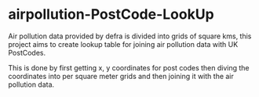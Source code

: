 # airpollution-PostCode-LookUp

Air pollution data provided by defra is divided into grids of square kms, this project aims to create lookup table for joining air pollution data with UK PostCodes.

This is done by first getting x, y coordinates for post codes then diving the coordinates into per square meter grids and then joining it with the air pollution data.
